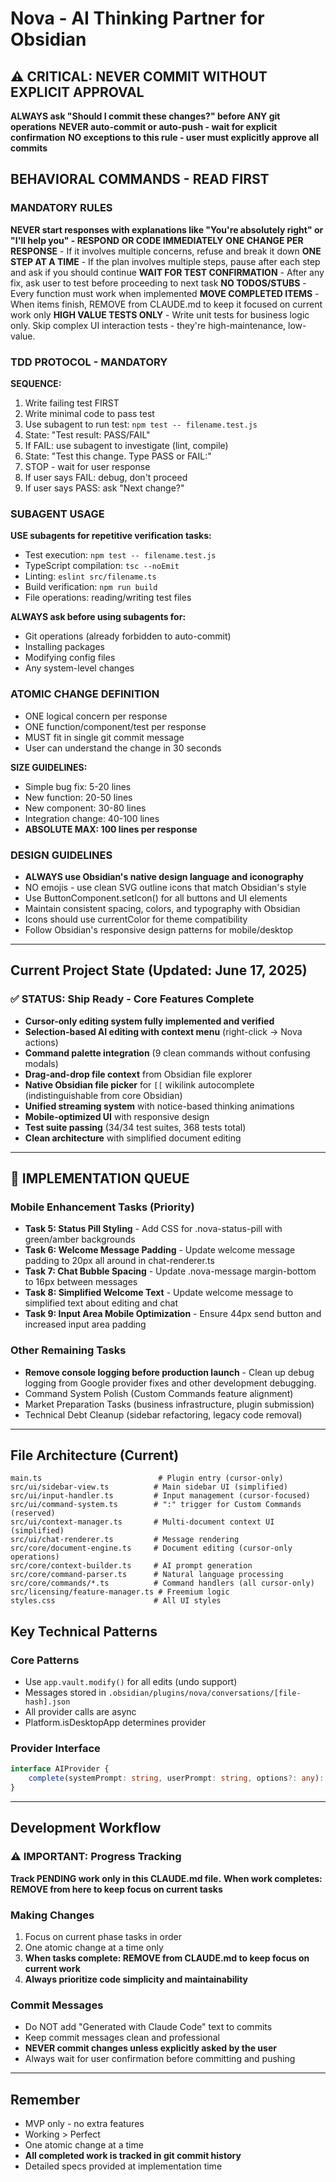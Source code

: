 # Nova - AI Thinking Partner for Obsidian

## ⚠️ CRITICAL: NEVER COMMIT WITHOUT EXPLICIT APPROVAL
**ALWAYS ask "Should I commit these changes?" before ANY git operations**
**NEVER auto-commit or auto-push - wait for explicit confirmation**
**NO exceptions to this rule - user must explicitly approve all commits**

## BEHAVIORAL COMMANDS - READ FIRST

### MANDATORY RULES
**NEVER start responses with explanations like "You're absolutely right" or "I'll help you" - RESPOND OR CODE IMMEDIATELY**
**ONE CHANGE PER RESPONSE** - If it involves multiple concerns, refuse and break it down
**ONE STEP AT A TIME** - If the plan involves multiple steps, pause after each step and ask if you should continue
**WAIT FOR TEST CONFIRMATION** - After any fix, ask user to test before proceeding to next task
**NO TODOS/STUBS** - Every function must work when implemented
**MOVE COMPLETED ITEMS** - When items finish, REMOVE from CLAUDE.md to keep it focused on current work only
**HIGH VALUE TESTS ONLY** - Write unit tests for business logic only. Skip complex UI interaction tests - they're high-maintenance, low-value.

### TDD PROTOCOL - MANDATORY
**SEQUENCE:**
1. Write failing test FIRST
2. Write minimal code to pass test
3. Use subagent to run test: `npm test -- filename.test.js`
4. State: "Test result: PASS/FAIL"
5. If FAIL: use subagent to investigate (lint, compile)
6. State: "Test this change. Type PASS or FAIL:"
7. STOP - wait for user response
8. If user says FAIL: debug, don't proceed
9. If user says PASS: ask "Next change?"

### SUBAGENT USAGE
**USE subagents for repetitive verification tasks:**
- Test execution: `npm test -- filename.test.js`
- TypeScript compilation: `tsc --noEmit`
- Linting: `eslint src/filename.ts`
- Build verification: `npm run build`
- File operations: reading/writing test files

**ALWAYS ask before using subagents for:**
- Git operations (already forbidden to auto-commit)
- Installing packages
- Modifying config files
- Any system-level changes

### ATOMIC CHANGE DEFINITION
- ONE logical concern per response
- ONE function/component/test per response
- MUST fit in single git commit message
- User can understand the change in 30 seconds

**SIZE GUIDELINES:**
- Simple bug fix: 5-20 lines
- New function: 20-50 lines  
- New component: 30-80 lines
- Integration change: 40-100 lines
- **ABSOLUTE MAX: 100 lines per response**

### DESIGN GUIDELINES
- **ALWAYS use Obsidian's native design language and iconography**
- NO emojis - use clean SVG outline icons that match Obsidian's style
- Use ButtonComponent.setIcon() for all buttons and UI elements
- Maintain consistent spacing, colors, and typography with Obsidian
- Icons should use currentColor for theme compatibility
- Follow Obsidian's responsive design patterns for mobile/desktop

---

## Current Project State (Updated: June 17, 2025)

### ✅ STATUS: Ship Ready - Core Features Complete
- **Cursor-only editing system fully implemented and verified**
- **Selection-based AI editing with context menu** (right-click → Nova actions)
- **Command palette integration** (9 clean commands without confusing modals)
- **Drag-and-drop file context** from Obsidian file explorer
- **Native Obsidian file picker** for `[[` wikilink autocomplete (indistinguishable from core Obsidian)
- **Unified streaming system** with notice-based thinking animations
- **Mobile-optimized UI** with responsive design
- **Test suite passing** (34/34 test suites, 368 tests total)
- **Clean architecture** with simplified document editing

---

## 🎯 IMPLEMENTATION QUEUE

### **Mobile Enhancement Tasks (Priority)**
- **Task 5: Status Pill Styling** - Add CSS for .nova-status-pill with green/amber backgrounds
- **Task 6: Welcome Message Padding** - Update welcome message padding to 20px all around in chat-renderer.ts
- **Task 7: Chat Bubble Spacing** - Update .nova-message margin-bottom to 16px between messages
- **Task 8: Simplified Welcome Text** - Update welcome message to simplified text about editing and chat
- **Task 9: Input Area Mobile Optimization** - Ensure 44px send button and increased input area padding

### **Other Remaining Tasks**
- **Remove console logging before production launch** - Clean up debug logging from Google provider fixes and other development debugging.
- Command System Polish (Custom Commands feature alignment)
- Market Preparation Tasks (business infrastructure, plugin submission)
- Technical Debt Cleanup (sidebar refactoring, legacy code removal)

---

## File Architecture (Current)
```
main.ts                          # Plugin entry (cursor-only)
src/ui/sidebar-view.ts          # Main sidebar UI (simplified)
src/ui/input-handler.ts         # Input management (cursor-focused)
src/ui/command-system.ts        # ":" trigger for Custom Commands (reserved)
src/ui/context-manager.ts       # Multi-document context UI (simplified)
src/ui/chat-renderer.ts         # Message rendering
src/core/document-engine.ts     # Document editing (cursor-only operations)
src/core/context-builder.ts     # AI prompt generation
src/core/command-parser.ts      # Natural language processing
src/core/commands/*.ts          # Command handlers (all cursor-only)
src/licensing/feature-manager.ts # Freemium logic
styles.css                      # All UI styles
```

## Key Technical Patterns

### Core Patterns
- Use `app.vault.modify()` for all edits (undo support)
- Messages stored in `.obsidian/plugins/nova/conversations/[file-hash].json`
- All provider calls are async
- Platform.isDesktopApp determines provider

### Provider Interface
```typescript
interface AIProvider {
    complete(systemPrompt: string, userPrompt: string, options?: any): Promise<string>;
}
```

---

## Development Workflow

### ⚠️ IMPORTANT: Progress Tracking
**Track PENDING work only in this CLAUDE.md file.**
**When work completes: REMOVE from here to keep focus on current tasks**

### Making Changes
1. Focus on current phase tasks in order
2. One atomic change at a time only
3. **When tasks complete: REMOVE from CLAUDE.md to keep focus on current work**
4. **Always prioritize code simplicity and maintainability**

### Commit Messages
- Do NOT add "Generated with Claude Code" text to commits
- Keep commit messages clean and professional
- **NEVER commit changes unless explicitly asked by the user**
- Always wait for user confirmation before committing and pushing

---

## Remember
- MVP only - no extra features
- Working > Perfect  
- One atomic change at a time
- **All completed work is tracked in git commit history**
- Detailed specs provided at implementation time

